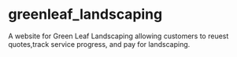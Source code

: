 # greenleaf_landscaping
  A website for Green Leaf Landscaping allowing customers to reuest quotes,track service progress, and pay for landscaping.
